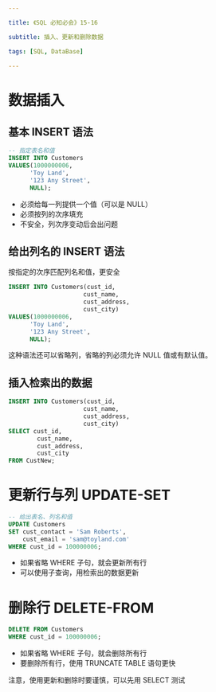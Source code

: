 ```yaml
---

title: 《SQL 必知必会》15-16

subtitle: 插入、更新和删除数据

tags: [SQL, DataBase]

---
```



# 数据插入
## 基本 INSERT 语法
```sql
-- 指定表名和值
INSERT INTO Customers
VALUES(1000000006,
      'Toy Land',
      '123 Any Street',
      NULL);
```

- 必须给每一列提供一个值（可以是 NULL）
- 必须按列的次序填充
- 不安全，列次序变动后会出问题

## 给出列名的 INSERT 语法
按指定的次序匹配列名和值，更安全
```sql
INSERT INTO Customers(cust_id,
                     cust_name,
                     cust_address,
                     cust_city)
VALUES(1000000006,
      'Toy Land',
      '123 Any Street',
      NULL);
```

这种语法还可以省略列，省略的列必须允许 NULL 值或有默认值。

## 插入检索出的数据
```sql
INSERT INTO Customers(cust_id,
                     cust_name,
                     cust_address,
                     cust_city)
SELECT cust_id,
        cust_name,
        cust_address,
        cust_city
FROM CustNew;
```


# 更新行与列 UPDATE-SET
```sql
-- 给出表名、列名和值
UPDATE Customers
SET cust_contact = 'Sam Roberts',
    cust_email = 'sam@toyland.com'
WHERE cust_id = 100000006;
```

- 如果省略 WHERE 子句，就会更新所有行
- 可以使用子查询，用检索出的数据更新

# 删除行 DELETE-FROM
```sql
DELETE FROM Customers
WHERE cust_id = 100000006;
```

- 如果省略 WHERE 子句，就会删除所有行
- 要删除所有行，使用 TRUNCATE TABLE 语句更快

注意，使用更新和删除时要谨慎，可以先用 SELECT 测试
